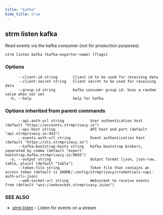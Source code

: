 ```yaml
---
title: "kafka"
hide_title: true
---
```

## strm listen kafka

Read events via the kafka consumer (not for production purposes)

```
strm listen kafka (kafka-exporter-name) [flags]
```

### Options

```
      --client-id string       Client id to be used for receiving data
      --client-secret string   Client secret to be used for receiving data
      --group-id string        Kafka consumer group id. Uses a random value when not set
  -h, --help                   help for kafka
```

### Options inherited from parent commands

```
      --api-auth-url string            User authentication host (default "https://accounts.strmprivacy.io")
      --api-host string                API host and port (default "api.strmprivacy.io:443")
      --events-auth-url string         Event authentication host (default "https://sts.strmprivacy.io")
      --kafka-bootstrap-hosts string   Kafka bootstrap brokers, separated by comma (default "export-bootstrap.kafka.strmprivacy.io:9092")
  -o, --output string                  Output format [json, json-raw, table, plain] (default "table")
      --token-file string              Token file that contains an access token (default is $HOME/.config/strmprivacy/credentials-<api-auth-url>.json)
      --web-socket-url string          Websocket to receive events from (default "wss://websocket.strmprivacy.io/ws")
```

### SEE ALSO

* [strm listen](/cli-reference/strm/listen/index.md)	 - Listen for events on a stream

